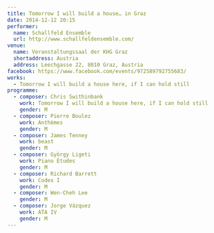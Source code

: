 ```yaml
---
title: Tomorrow I will build a house… in Graz
date: 2014-12-12 20:15
performer:
  name: Schallfeld Ensemble
  url: http://www.schallfeldensemble.com/
venue:
  name: Veranstaltungssaal der KHG Graz
  shortaddress: Austria
  address: Leechgasse 22, 8010 Graz, Austria
facebook: https://www.facebook.com/events/972589792755683/
works:
  - Tomorrow I will build a house here, if I can hold still
programme:
  - composer: Chris Swithinbank
    work: Tomorrow I will build a house here, if I can hold still
    gender: M
  - composer: Pierre Boulez
    work: Anthèmes
    gender: M
  - composer: James Tenney
    work: beast
    gender: M
  - composer: György Ligeti
    work: Piano Études
    gender: M
  - composer: Richard Barrett
    work: Codex I
    gender: M
  - composer: Wen-Cheh Lee
    gender: M
  - composer: Jorge Vázquez
    work: ATA IV
    gender: M
---
```

